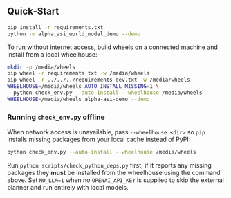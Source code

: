 ## Quick‑Start

```bash
pip install -r requirements.txt
python -m alpha_asi_world_model_demo --demo
```

To run without internet access, build wheels on a connected machine and
install from a local wheelhouse:

```bash
mkdir -p /media/wheels
pip wheel -r requirements.txt -w /media/wheels
pip wheel -r ../../../requirements-dev.txt -w /media/wheels
WHEELHOUSE=/media/wheels AUTO_INSTALL_MISSING=1 \
  python check_env.py --auto-install --wheelhouse /media/wheels
WHEELHOUSE=/media/wheels alpha-asi-demo --demo
```

### Running `check_env.py` offline

When network access is unavailable, pass `--wheelhouse <dir>` so `pip`
installs missing packages from your local cache instead of PyPI:

```bash
python check_env.py --auto-install --wheelhouse /media/wheels
```

Run `python scripts/check_python_deps.py` first; if it reports any
missing packages they **must** be installed from the wheelhouse using
the command above. Set `NO_LLM=1` when no `OPENAI_API_KEY` is supplied
to skip the external planner and run entirely with local models.
